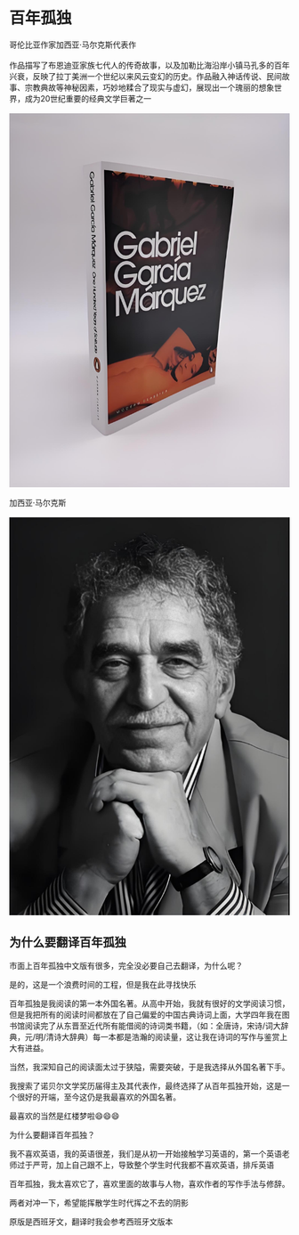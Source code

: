 # 百年孤独
哥伦比亚作家加西亚·马尔克斯代表作<br /><br />
作品描写了布恩迪亚家族七代人的传奇故事，以及加勒比海沿岸小镇马孔多的百年兴衰，反映了拉丁美洲一个世纪以来风云变幻的历史。作品融入神话传说、民间故事、宗教典故等神秘因素，巧妙地糅合了现实与虚幻，展现出一个瑰丽的想象世界，成为20世纪重要的经典文学巨著之一<br /><br />
![百年孤独](./img/ab1d9b77-9b75-4182-b6d1-718928c67edc.jpeg)

加西亚·马尔克斯<br /><br />
![马尔克斯](./img/f32a6949-734e-4baa-8d5c-b95cbf491ad2.jpeg)

## 为什么要翻译百年孤独
市面上百年孤独中文版有很多，完全没必要自己去翻译，为什么呢？

是的，这是一个浪费时间的工程，但是我在此寻找快乐

百年孤独是我阅读的第一本外国名著。从高中开始，我就有很好的文学阅读习惯，但是我把所有的阅读时间都放在了自己偏爱的中国古典诗词上面，大学四年我在图书馆阅读完了从东晋至近代所有能借阅的诗词类书籍，（如：全唐诗，宋诗/词大辞典，元/明/清诗大辞典）每一本都是浩瀚的阅读量，这让我在诗词的写作与鉴赏上大有进益。

当然，我深知自己的阅读面太过于狭隘，需要突破，于是我选择从外国名著下手。

我搜索了诺贝尔文学奖历届得主及其代表作，最终选择了从百年孤独开始，这是一个很好的开端，至今这仍是我最喜欢的外国名著。

最喜欢的当然是红楼梦啦😄😄😄

为什么要翻译百年孤独？

我不喜欢英语，我的英语很差，我们是从初一开始接触学习英语的，第一个英语老师过于严苛，加上自己跟不上，导致整个学生时代我都不喜欢英语，排斥英语

百年孤独，我太喜欢它了，喜欢里面的故事与人物，喜欢作者的写作手法与修辞。

两者对冲一下，希望能挥散学生时代挥之不去的阴影

原版是西班牙文，翻译时我会参考西班牙文版本